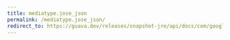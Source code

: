 ```yaml
---
title: mediatype.jose_json
permalink: /mediatype.jose_json/
redirect_to: https://guava.dev/releases/snapshot-jre/api/docs/com/google/common/net/MediaType.html#JOSE_JSON
---
```

